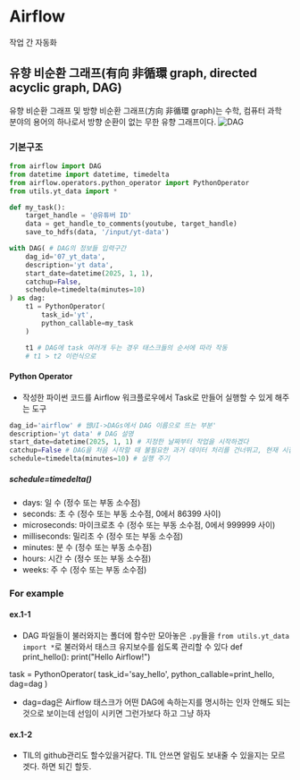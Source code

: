 # Airflow
작업 간 자동화

## 유향 비순환 그래프(有向 非循環 graph, directed acyclic graph, **DAG**)
유향 비순환 그래프 및 방향 비순환 그래프(方向 非循環 graph)는 수학, 컴퓨터 과학 분야의 용어의 하나로서 방향 순환이 없는 무한 유향 그래프이다.
![DAG](https://upload.wikimedia.org/wikipedia/commons/thumb/c/c6/Topological_Ordering.svg/500px-Topological_Ordering.svg.png)

### 기본구조
```py
from airflow import DAG
from datetime import datetime, timedelta
from airflow.operators.python_operator import PythonOperator
from utils.yt_data import *

def my_task():
    target_handle = '@유튜버 ID'
    data = get_handle_to_comments(youtube, target_handle)
    save_to_hdfs(data, '/input/yt-data')

with DAG( # DAG의 정보들 입력구간
    dag_id='07_yt_data',
    description='yt data',
    start_date=datetime(2025, 1, 1),
    catchup=False,
    schedule=timedelta(minutes=10)
) as dag:
    t1 = PythonOperator(
        task_id='yt',
        python_callable=my_task
    )

    t1 # DAG에 task 여러개 두는 경우 태스크들의 순서에 따라 작동
    # t1 > t2 이런식으로
```

#### Python Operator
- 작성한 파이썬 코드를 Airflow 워크플로우에서 Task로 만들어 실행할 수 있게 해주는 도구

```python
dag_id='airflow' # 웹UI->DAGs에서 DAG 이름으로 뜨는 부분'
description='yt data' # DAG 설명
start_date=datetime(2025, 1, 1) # 지정한 날짜부터 작업을 시작하겠다
catchup=False # DAG을 처음 시작할 때 불필요한 과거 데이터 처리를 건너뛰고, 현재 시점부터 스케줄에 따라 실행되도록 하고 싶을 때 사용
schedule=timedelta(minutes=10) # 실행 주기
```
##### schedule=timedelta()
- days: 일 수 (정수 또는 부동 소수점)
- seconds: 초 수 (정수 또는 부동 소수점, 0에서 86399 사이)
- microseconds: 마이크로초 수 (정수 또는 부동 소수점, 0에서 999999 사이)
- milliseconds: 밀리초 수 (정수 또는 부동 소수점)
- minutes: 분 수 (정수 또는 부동 소수점)
- hours: 시간 수 (정수 또는 부동 소수점)
- weeks: 주 수 (정수 또는 부동 소수점)

### For example
#### ex.1-1
-  DAG 파일들이 불러와지는 폴더에 함수만 모아놓은 `.py`들을 `from utils.yt_data import *`로 불러와서 태스크 유지보수를 쉽도록 관리할 수 있다
def print_hello():
    print("Hello Airflow!")

task = PythonOperator(
    task_id='say_hello',
    python_callable=print_hello,
    dag=dag
)
- dag=dag은 Airflow 태스크가 어떤 DAG에 속하는지를 명시하는 인자
안해도 되는 것으로 보이는데 선임이 시키면 그런가보다 하고 그냥 하자

#### ex.1-2
- TIL의 github관리도 할수있을거같다. TIL 안쓰면 알림도 보내줄 수 있을지는 모르겟다. 하면 되긴 할듯.
